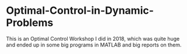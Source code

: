 # Optimal-Control-in-Dynamic-Problems
This is an Optimal Control Workshop I did in 2018, which was quite huge and ended up in some big programs in MATLAB and big reports on them.
